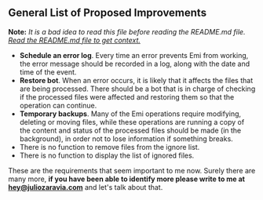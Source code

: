 ## **General List of Proposed Improvements**
**Note:** *It is a bad idea to read this file before reading the README.md file. [Read the README.md file to get context.](https://github.com/juliozaravia/emi-local-version-control-system/blob/main/README.md)*

- **Schedule an error log**. Every time an error prevents Emi from working, the error message should be recorded in a log, along with the date and time of the event.
- **Restore bot**. When an error occurs, it is likely that it affects the files that are being processed. There should be a bot that is in charge of checking if the processed files were affected and restoring them so that the operation can continue.
- **Temporary backups**. Many of the Emi operations require modifying, deleting or moving files, while these operations are running a copy of the content and status of the processed files should be made (in the background), in order not to lose information if something breaks.
- There is no function to remove files from the ignore list.
- There is no function to display the list of ignored files.

These are the requirements that seem important to me now. Surely there are many more, **if you have been able to identify more please write to me at hey@juliozaravia.com** and let's talk about that.
